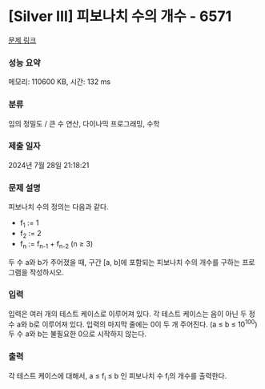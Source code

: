 # [Silver III] 피보나치 수의 개수 - 6571 

[문제 링크](https://www.acmicpc.net/problem/6571) 

### 성능 요약

메모리: 110600 KB, 시간: 132 ms

### 분류

임의 정밀도 / 큰 수 연산, 다이나믹 프로그래밍, 수학

### 제출 일자

2024년 7월 28일 21:18:21

### 문제 설명

<p>피보나치 수의 정의는 다음과 같다.</p>

<ul>
	<li>f<sub>1</sub> := 1</li>
	<li>f<sub>2</sub> := 2</li>
	<li>f<sub>n</sub> := f<sub>n-1</sub> + f<sub>n-2</sub> (n ≥ 3)</li>
</ul>

<p>두 수 a와 b가 주어졌을 때, 구간 [a, b]에 포함되는 피보나치 수의 개수를 구하는 프로그램을 작성하시오.</p>

### 입력 

 <p>입력은 여러 개의 테스트 케이스로 이루어져 있다. 각 테스트 케이스는 음이 아닌 두 정수 a와 b로 이루어져 있다. 입력의 마지막 줄에는 0이 두 개 주어진다. (a ≤ b ≤ 10<sup>100</sup>) 두 수 a와 b는 불필요한 0으로 시작하지 않는다.</p>

### 출력 

 <p>각 테스트 케이스에 대해서, a ≤ f<sub>i</sub> ≤ b 인 피보나치 수 f<sub>i</sub>의 개수를 출력한다.</p>

